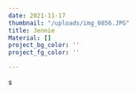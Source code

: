 ```yaml
---
date: 2021-11-17
thumbnail: "/uploads/img_0856.JPG"
title: Jennie
Material: []
project_bg_color: ''
project_fg_color: ''

---
```

s